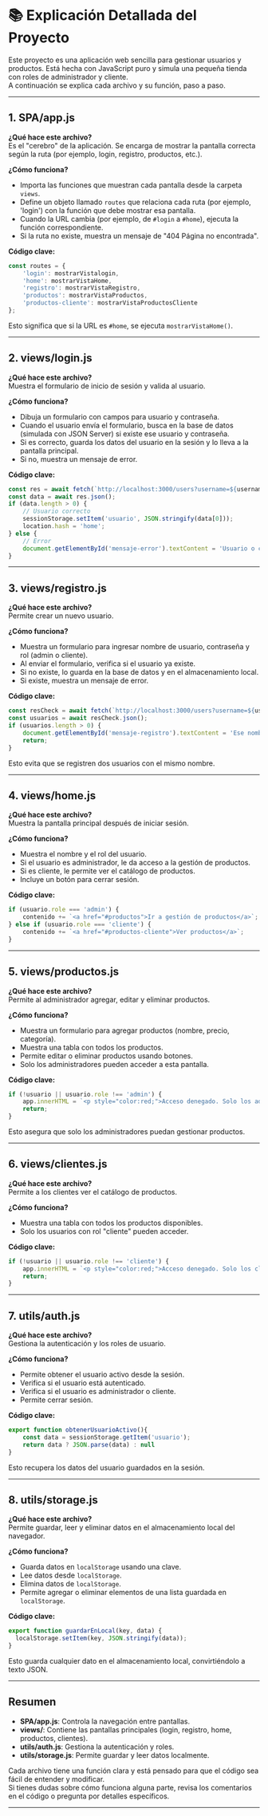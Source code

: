 # 📚 Explicación Detallada del Proyecto

Este proyecto es una aplicación web sencilla para gestionar usuarios y productos. Está hecha con JavaScript puro y simula una pequeña tienda con roles de administrador y cliente.  
A continuación se explica cada archivo y su función, paso a paso.

---

## 1. SPA/app.js

**¿Qué hace este archivo?**  
Es el "cerebro" de la aplicación. Se encarga de mostrar la pantalla correcta según la ruta (por ejemplo, login, registro, productos, etc.).

**¿Cómo funciona?**
- Importa las funciones que muestran cada pantalla desde la carpeta `views`.
- Define un objeto llamado `routes` que relaciona cada ruta (por ejemplo, 'login') con la función que debe mostrar esa pantalla.
- Cuando la URL cambia (por ejemplo, de `#login` a `#home`), ejecuta la función correspondiente.
- Si la ruta no existe, muestra un mensaje de "404 Página no encontrada".

**Código clave:**
```javascript
const routes = {
    'login': mostrarVistalogin,
    'home': mostrarVistaHome,
    'registro': mostrarVistaRegistro,
    'productos': mostrarVistaProductos,
    'productos-cliente': mostrarVistaProductosCliente
};
```
Esto significa que si la URL es `#home`, se ejecuta `mostrarVistaHome()`.

---

## 2. views/login.js

**¿Qué hace este archivo?**  
Muestra el formulario de inicio de sesión y valida al usuario.

**¿Cómo funciona?**
- Dibuja un formulario con campos para usuario y contraseña.
- Cuando el usuario envía el formulario, busca en la base de datos (simulada con JSON Server) si existe ese usuario y contraseña.
- Si es correcto, guarda los datos del usuario en la sesión y lo lleva a la pantalla principal.
- Si no, muestra un mensaje de error.

**Código clave:**
```javascript
const res = await fetch(`http://localhost:3000/users?username=${username}&password=${password}`);
const data = await res.json();
if (data.length > 0) {
    // Usuario correcto
    sessionStorage.setItem('usuario', JSON.stringify(data[0]));
    location.hash = 'home';
} else {
    // Error
    document.getElementById('mensaje-error').textContent = 'Usuario o contraseña incorrectos.';
}
```

---

## 3. views/registro.js

**¿Qué hace este archivo?**  
Permite crear un nuevo usuario.

**¿Cómo funciona?**
- Muestra un formulario para ingresar nombre de usuario, contraseña y rol (admin o cliente).
- Al enviar el formulario, verifica si el usuario ya existe.
- Si no existe, lo guarda en la base de datos y en el almacenamiento local.
- Si existe, muestra un mensaje de error.

**Código clave:**
```javascript
const resCheck = await fetch(`http://localhost:3000/users?username=${username}`);
const usuarios = await resCheck.json();
if (usuarios.length > 0) {
    document.getElementById('mensaje-registro').textContent = 'Ese nombre de usuario ya está registrado.';
    return;
}
```
Esto evita que se registren dos usuarios con el mismo nombre.

---

## 4. views/home.js

**¿Qué hace este archivo?**  
Muestra la pantalla principal después de iniciar sesión.

**¿Cómo funciona?**
- Muestra el nombre y el rol del usuario.
- Si el usuario es administrador, le da acceso a la gestión de productos.
- Si es cliente, le permite ver el catálogo de productos.
- Incluye un botón para cerrar sesión.

**Código clave:**
```javascript
if (usuario.role === 'admin') {
    contenido += `<a href="#productos">Ir a gestión de productos</a>`;
} else if (usuario.role === 'cliente') {
    contenido += `<a href="#productos-cliente">Ver productos</a>`;
}
```

---

## 5. views/productos.js

**¿Qué hace este archivo?**  
Permite al administrador agregar, editar y eliminar productos.

**¿Cómo funciona?**
- Muestra un formulario para agregar productos (nombre, precio, categoría).
- Muestra una tabla con todos los productos.
- Permite editar o eliminar productos usando botones.
- Solo los administradores pueden acceder a esta pantalla.

**Código clave:**
```javascript
if (!usuario || usuario.role !== 'admin') {
    app.innerHTML = `<p style="color:red;">Acceso denegado. Solo los administradores pueden ver esta página.</p>`;
    return;
}
```
Esto asegura que solo los administradores puedan gestionar productos.

---

## 6. views/clientes.js

**¿Qué hace este archivo?**  
Permite a los clientes ver el catálogo de productos.

**¿Cómo funciona?**
- Muestra una tabla con todos los productos disponibles.
- Solo los usuarios con rol "cliente" pueden acceder.

**Código clave:**
```javascript
if (!usuario || usuario.role !== 'cliente') {
    app.innerHTML = `<p style="color:red;">Acceso denegado. Solo los clientes pueden ver esta página.</p>`;
    return;
}
```

---

## 7. utils/auth.js

**¿Qué hace este archivo?**  
Gestiona la autenticación y los roles de usuario.

**¿Cómo funciona?**
- Permite obtener el usuario activo desde la sesión.
- Verifica si el usuario está autenticado.
- Verifica si el usuario es administrador o cliente.
- Permite cerrar sesión.

**Código clave:**
```javascript
export function obtenerUsuarioActivo(){
    const data = sessionStorage.getItem('usuario');
    return data ? JSON.parse(data) : null
}
```
Esto recupera los datos del usuario guardados en la sesión.

---

## 8. utils/storage.js

**¿Qué hace este archivo?**  
Permite guardar, leer y eliminar datos en el almacenamiento local del navegador.

**¿Cómo funciona?**
- Guarda datos en `localStorage` usando una clave.
- Lee datos desde `localStorage`.
- Elimina datos de `localStorage`.
- Permite agregar o eliminar elementos de una lista guardada en `localStorage`.

**Código clave:**
```javascript
export function guardarEnLocal(key, data) {
  localStorage.setItem(key, JSON.stringify(data));
}
```
Esto guarda cualquier dato en el almacenamiento local, convirtiéndolo a texto JSON.

---

## Resumen

- **SPA/app.js**: Controla la navegación entre pantallas.
- **views/**: Contiene las pantallas principales (login, registro, home, productos, clientes).
- **utils/auth.js**: Gestiona la autenticación y roles.
- **utils/storage.js**: Permite guardar y leer datos localmente.

Cada archivo tiene una función clara y está pensado para que el código sea fácil de entender y modificar.  
Si tienes dudas sobre cómo funciona alguna parte, revisa los comentarios en el código o pregunta por detalles específicos.

---